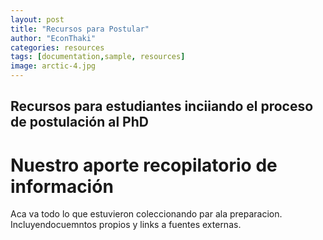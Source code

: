 ```yaml
---
layout: post
title: "Recursos para Postular"
author: "EconThaki"
categories: resources
tags: [documentation,sample, resources]
image: arctic-4.jpg
---
```


## Recursos para estudiantes inciiando el proceso de postulación al PhD

# Nuestro aporte recopilatorio de información

Aca va  todo lo que estuvieron coleccionando par ala preparacion. 
Incluyendocuemntos propios y links a fuentes externas.
